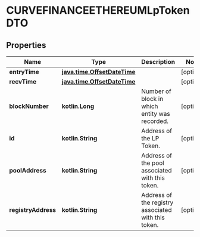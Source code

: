 
# CURVEFINANCEETHEREUMLpTokenDTO

## Properties
Name | Type | Description | Notes
------------ | ------------- | ------------- | -------------
**entryTime** | [**java.time.OffsetDateTime**](java.time.OffsetDateTime.md) |  |  [optional]
**recvTime** | [**java.time.OffsetDateTime**](java.time.OffsetDateTime.md) |  |  [optional]
**blockNumber** | **kotlin.Long** | Number of block in which entity was recorded. |  [optional]
**id** | **kotlin.String** | Address of the LP Token. |  [optional]
**poolAddress** | **kotlin.String** | Address of the pool associated with this token. |  [optional]
**registryAddress** | **kotlin.String** | Address of the registry associated with this token. |  [optional]




